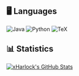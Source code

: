 ## 🖥️ Languages
![Java](https://img.shields.io/badge/Language-Java-yellow?style=flat&logo=java)
![Python](https://img.shields.io/badge/Language-Python-blue?style=flat&logo=python)
![TeX](https://img.shields.io/badge/Language-TeX-blue?style=flat&logo=tex)

## 📊 Statistics
[![xHarlock's GitHub Stats](https://github-readme-stats.vercel.app/api?username=xHarlock&show_icons=true&theme=tokyonight)](https://github.com/anuraghazra/github-readme-stats)
